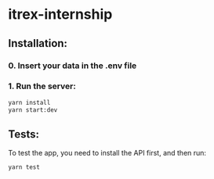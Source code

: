 # itrex-internship

## Installation:

### 0. Insert your data in the .env file

### 1. Run the server:

```sh
yarn install
yarn start:dev
```

## Tests:

To test the app, you need to install the API first, and then run:

```sh
yarn test
```
